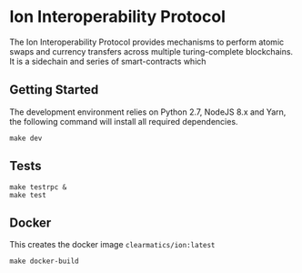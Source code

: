 # Ion Interoperability Protocol

The Ion Interoperability Protocol provides mechanisms to perform atomic swaps and currency transfers across
multiple turing-complete blockchains. It is a sidechain and series of smart-contracts which 

## Getting Started

The development environment relies on Python 2.7, NodeJS 8.x and Yarn, the following command will install
all required dependencies.

```
make dev
```

## Tests

```
make testrpc &
make test
```

## Docker

This creates the docker image `clearmatics/ion:latest` 

```
make docker-build 
```
